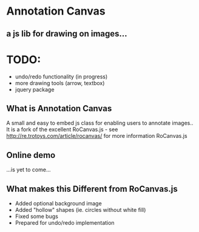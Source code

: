Annotation Canvas
=================
## a js lib for drawing on images...

# TODO:
- undo/redo functionality (in progress)
- more drawing tools (arrow, textbox)
- jquery package

## What is Annotation Canvas
A small and easy to embed js class for enabling users to annotate images.. 
It is a fork of the excellent RoCanvas.js - see  http://re.trotoys.com/article/rocanvas/ for more information RoCanvas.js

## Online demo
...is yet to come... 


## What makes this Different from RoCanvas.js

- Added optional background image
- Added "hollow" shapes (ie. circles without white fill)
- Fixed some bugs
- Prepared for undo/redo implementation
